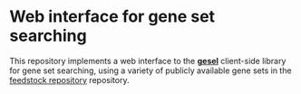 # Web interface for gene set searching

This repository implements a web interface to the [**gesel**](https://github.com/LTLA/gesel.js) client-side library for gene set searching,
using a variety of publicly available gene sets in the [feedstock repository](http://github.com/LTLA/gesel-feedstock) repository.
